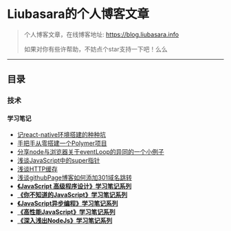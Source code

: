 # Liubasara的个人博客文章

> 个人博客文章，在线博客地址: https://blog.liubasara.info
>
> 如果对你有些许帮助，不妨点个star支持一下吧！么么

---

## 目录

### 技术

#### 学习笔记

- [记react-native环境搭建的种种坑](./技术/记react-native环境搭建的种种坑.md)
- [手把手从零搭建一个Polymer项目](./技术/手把手从零搭建一个Polymer项目.md)
- [分享node与浏览器关于eventLoop的异同的一个小例子](./技术/分享node与浏览器关于eventLoop的异同的一个小例子.md)
- [浅谈JavaScript中的super指针](./技术/浅谈JavaScript中的super指针.md)
- [浅谈HTTP缓存](./技术/浅谈HTTP缓存.md)
- [浅谈githubPage博客如何添加301域名跳转](./技术/怎么给自己的githubPage博客添加301域名跳转分享.md)
- **[《JavaScript 高级程序设计》学习笔记系列](./技术/学习笔记/JavaScript高级程序设计/article)**
- **[《你不知道的JavaScript》学习笔记系列](./技术/学习笔记/你不知道的JavaScript)**
- **[《JavaScript异步编程》学习笔记系列](./技术/学习笔记/JavaScript异步编程)**
- **[《高性能JavaScript》学习笔记系列](./技术/学习笔记/高性能JavaScript)**
- **[《深入浅出NodeJs》学习笔记系列](./技术/学习笔记/深入浅出NodeJs)**

